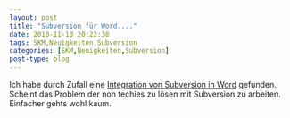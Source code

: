 ```yaml
---
layout: post
title: "Subversion für Word...."
date: 2010-11-10 20:22:38
tags: SKM,Neuigkeiten,Subversion
categories: [SKM,Neuigkeiten,Subversion]
post-type: blog
---
```

Ich habe durch Zufall eine <a href="http://magnetsvn.com/index.html">Integration von Subversion in Word</a> gefunden. Scheint das Problem der non techies zu lösen mit Subversion zu arbeiten. Einfacher gehts wohl kaum.
